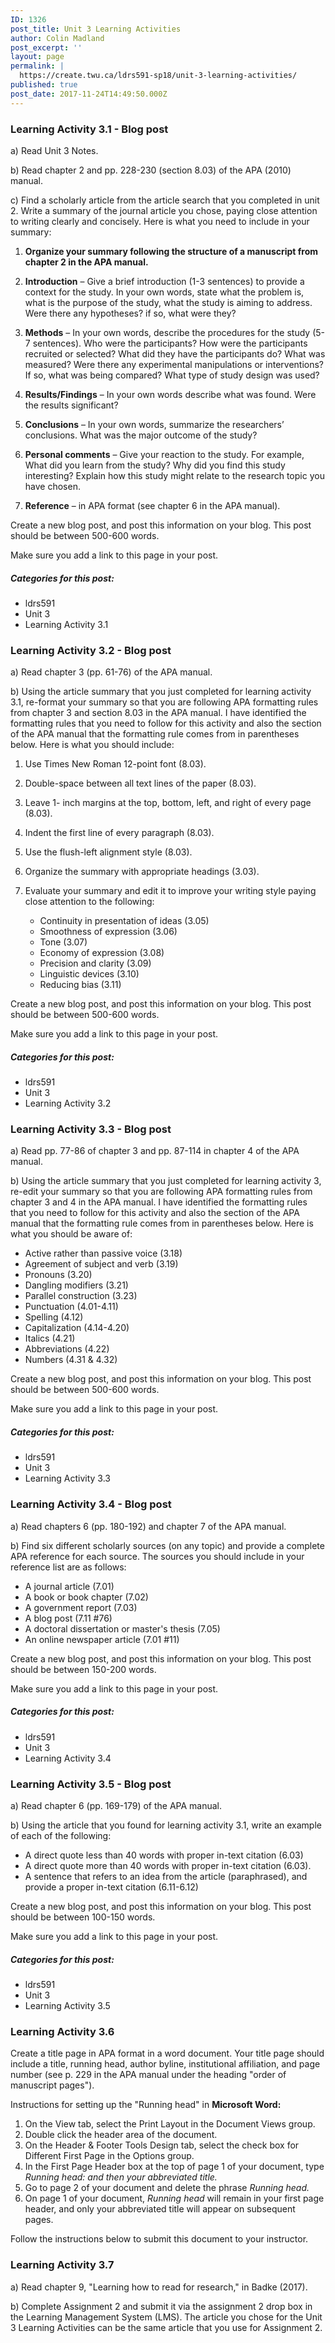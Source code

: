 ```yaml
---
ID: 1326
post_title: Unit 3 Learning Activities
author: Colin Madland
post_excerpt: ''
layout: page
permalink: |
  https://create.twu.ca/ldrs591-sp18/unit-3-learning-activities/
published: true
post_date: 2017-11-24T14:49:50.000Z
---
```


### Learning Activity 3.1 - Blog post

a\) Read Unit 3 Notes.

b\) Read chapter 2 and pp. 228-230 \(section 8.03\) of the APA \(2010\) manual.

c\) Find a scholarly article from the article search that you completed in unit 2. Write a summary of the journal article you chose, paying close attention to writing clearly and concisely. Here is what you need to include in your summary:

1. **Organize your summary following the structure of a manuscript from chapter 2 in the APA manual.**

2. **Introduction** – Give a brief introduction \(1-3 sentences\) to provide a context for the study. In your own words, state what the problem is, what is the purpose of the study, what the study is aiming to address. Were there any hypotheses? if so, what were they?

3. **Methods** – In your own words, describe the procedures for the study \(5-7 sentences\). Who were the participants? How were the participants recruited or selected? What did they have the participants do? What was measured? Were there any experimental manipulations or interventions? If so, what was being compared? What type of study design was used?
4. **Results/Findings** – In your own words describe what was found. Were the results significant?
5. **Conclusions** – In your own words, summarize the researchers’ conclusions. What was the major outcome of the study?
6. **Personal comments** – Give your reaction to the study. For example, What did you learn from the study? Why did you find this study interesting? Explain how this study might relate to the research topic you have chosen.
7. **Reference** – in APA format \(see chapter 6 in the APA manual\).

Create a new blog post, and post this information on your blog. This post should be between 500-600 words.

Make sure you add a link to this page in your post.

##### Categories for this post:

* ldrs591
* Unit 3
* Learning Activity 3.1

### Learning Activity 3.2 - Blog post

a\) Read chapter 3 \(pp. 61-76\) of the APA manual.

b\) Using the article summary that you just completed for learning activity 3.1, re-format your summary so that you are following APA formatting rules from chapter 3 and section 8.03 in the APA manual. I have identified the formatting rules that you need to follow for this activity and also the section of the APA manual that the formatting rule comes from in parentheses below. Here is what you should include:

1. Use Times New Roman 12-point font \(8.03\).

2. Double-space between all text lines of the paper \(8.03\).

3. Leave 1- inch margins at the top, bottom, left, and right of every page \(8.03\).
4. Indent the first line of every paragraph \(8.03\).
5. Use the flush-left alignment style \(8.03\).
6. Organize the summary with appropriate headings \(3.03\).
7. Evaluate your summary and edit it to improve your writing style paying close attention to the following:
   * Continuity in presentation of ideas \(3.05\)
   * Smoothness of expression \(3.06\)
   * Tone \(3.07\)
   * Economy of expression \(3.08\)
   * Precision and clarity \(3.09\)
   * Linguistic devices \(3.10\)
   * Reducing bias \(3.11\)

Create a new blog post, and post this information on your blog.  This post should be between 500-600 words.

Make sure you add a link to this page in your post.

##### Categories for this post:

* ldrs591
* Unit 3
* Learning Activity 3.2

### Learning Activity 3.3 - Blog post

a\) Read pp. 77-86 of chapter 3 and pp. 87-114 in chapter 4 of the APA manual.

b\) Using the article summary that you just completed for learning activity 3, re-edit your summary so that you are following APA formatting rules from chapter 3 and 4 in the APA manual. I have identified the formatting rules that you need to follow for this activity and also the section of the APA manual that the formatting rule comes from in parentheses below. Here is what you should be aware of:

* Active rather than passive voice \(3.18\)
* Agreement of subject and verb \(3.19\)
* Pronouns \(3.20\)
* Dangling modifiers \(3.21\)
* Parallel construction \(3.23\)
* Punctuation \(4.01-4.11\)
* Spelling \(4.12\)
* Capitalization \(4.14-4.20\)
* Italics \(4.21\)
* Abbreviations \(4.22\)
* Numbers \(4.31 & 4.32\)

Create a new blog post, and post this information on your blog. This post should be between 500-600 words.

Make sure you add a link to this page in your post.

##### Categories for this post:

* ldrs591
* Unit 3
* Learning Activity 3.3

### Learning Activity 3.4 - Blog post

a\) Read chapters 6 \(pp. 180-192\) and chapter 7 of the APA manual.

b\) Find six different scholarly sources \(on any topic\) and provide a complete APA reference for each source. The sources you should include in your reference list are as follows:

* A journal article \(7.01\)
* A book or book chapter \(7.02\)
* A government report \(7.03\)
* A blog post \(7.11 \#76\)
* A doctoral dissertation or master's thesis \(7.05\)
* An online newspaper article \(7.01 \#11\)

Create a new blog post, and post this information on your blog. This post should be between 150-200 words.

Make sure you add a link to this page in your post.

##### Categories for this post:

* ldrs591
* Unit 3
* Learning Activity 3.4

### Learning Activity 3.5 - Blog post

a\) Read chapter 6 \(pp. 169-179\) of the APA manual.

b\) Using the article that you found for learning activity 3.1, write an example of each of the following:

* A direct quote less than 40 words with proper in-text citation \(6.03\)
* A direct quote more than 40 words with proper in-text citation \(6.03\).
* A sentence that refers to an idea from the article \(paraphrased\), and provide a proper in-text citation \(6.11-6.12\)

Create a new blog post, and post this information on your blog. This post should be between 100-150 words.

Make sure you add a link to this page in your post.

##### Categories for this post:

* ldrs591
* Unit 3
* Learning Activity 3.5

### Learning Activity 3.6

Create a title page in APA format in a word document. Your title page should include a title, running head, author byline, institutional affiliation, and page number \(see p. 229 in the APA manual under the heading "order of manuscript pages"\).

Instructions for setting up the "Running head" in **Microsoft Word:**

1. On the View tab, select the Print Layout in the Document Views group.
2. Double click the header area of the document.
3. On the Header & Footer Tools Design tab, select the check box for Different First Page in the Options group.
4. In the First Page Header box at the top of page 1 of your document, type _Running head: and then your abbreviated title._
5. Go to page 2 of your document and delete the phrase _Running head._
6. On page 1 of your document, _Running head_ will remain in your first page header, and only your abbreviated title will appear on subsequent pages.

Follow the instructions below to submit this document to your instructor.

### Learning Activity 3.7

a\) Read chapter 9, "Learning how to read for research," in Badke \(2017\).

b\) Complete Assignment 2 and submit it via the assignment 2 drop box in the Learning Management System \(LMS\). The article you chose for the Unit 3 Learning Activities can be the same article that you use for Assignment 2.

